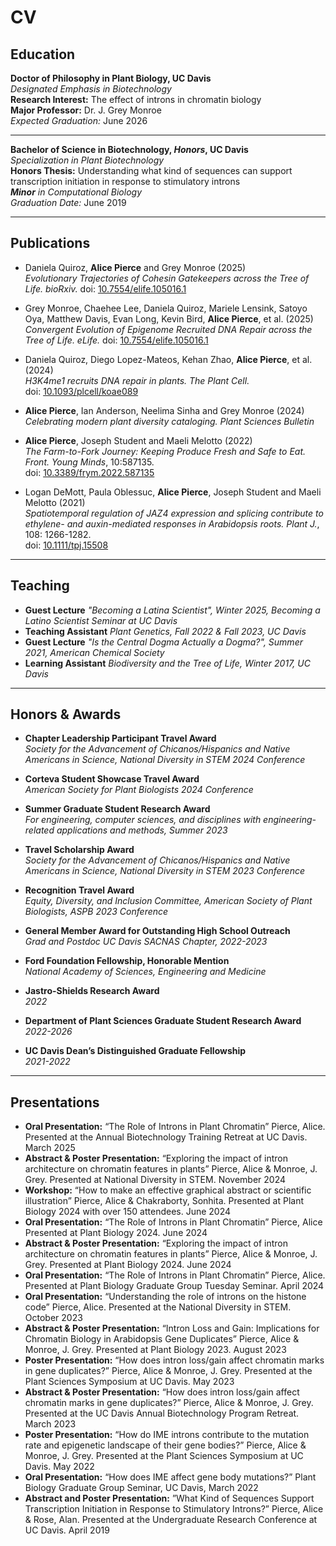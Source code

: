# CV

## Education
 
**Doctor of Philosophy in Plant Biology, UC Davis**  
*Designated Emphasis in Biotechnology*  
**Research Interest:** The effect of introns in chromatin biology   
**Major Professor:** Dr. J. Grey Monroe  
*Expected Graduation:* June 2026

---

**Bachelor of Science in Biotechnology, _Honors_, UC Davis**  
*Specialization in Plant Biotechnology*  
**Honors Thesis:** Understanding what kind of sequences can support transcription initiation in response to stimulatory introns  
***Minor** in Computational Biology*  
*Graduation Date:* June 2019

---
## Publications
- Daniela Quiroz, **Alice Pierce** and Grey Monroe (2025)  
  *Evolutionary Trajectories of Cohesin Gatekeepers across the Tree of Life. bioRxiv.*
  doi: [10.7554/elife.105016.1](https://doi.org/10.1101/2025.05.08.652912)
  
- Grey Monroe, Chaehee Lee, Daniela Quiroz, Mariele Lensink, Satoyo Oya, Matthew Davis, Evan Long, Kevin Bird, **Alice Pierce**, et al. (2025)  
  *Convergent Evolution of Epigenome Recruited DNA Repair across the Tree of Life. eLife.*
  doi: [10.7554/elife.105016.1](https://doi.org/10.7554/elife.105016.1)

-  Daniela Quiroz, Diego Lopez-Mateos, Kehan Zhao, **Alice Pierce**, et al. (2024)  
  *H3K4me1 recruits DNA repair in plants. The Plant Cell.*  
  doi: [10.1093/plcell/koae089](https://doi.org/10.1093/plcell/koae089)

- **Alice Pierce**, Ian Anderson, Neelima Sinha and Grey Monroe (2024)  
  *Celebrating modern plant diversity cataloging. Plant Sciences Bulletin*

-  **Alice Pierce**, Joseph Student and Maeli Melotto (2022)  
  *The Farm-to-Fork Journey: Keeping Produce Fresh and Safe to Eat. Front. Young Minds*, 10:587135.  
  doi: [10.3389/frym.2022.587135](https://doi.org/10.3389/frym.2022.587135)

-  Logan DeMott, Paula Oblessuc, **Alice Pierce**, Joseph Student and Maeli Melotto (2021)  
  *Spatiotemporal regulation of JAZ4 expression and splicing contribute to ethylene- and auxin-mediated responses in Arabidopsis roots. Plant J.*, 108: 1266-1282.  
  doi: [10.1111/tpj.15508](https://doi.org/10.1111/tpj.15508)

---
## Teaching
- **Guest Lecture**
  *"Becoming a Latina Scientist", Winter 2025, Becoming a Latino Scientist Seminar at UC Davis* 
- **Teaching Assistant**
  *Plant Genetics, Fall 2022 & Fall 2023, UC Davis*
- **Guest Lecture**
  *"Is the Central Dogma Actually a Dogma?", Summer 2021, American Chemical Society*
- **Learning Assistant**
  *Biodiversity and the Tree of Life, Winter 2017, UC Davis*

---
## Honors & Awards

- **Chapter Leadership Participant Travel Award**  
  *Society for the Advancement of Chicanos/Hispanics and Native Americans in Science, National Diversity in STEM 2024 Conference*

- **Corteva Student Showcase Travel Award**  
  *American Society for Plant Biologists 2024 Conference*

- **Summer Graduate Student Research Award**  
  *For engineering, computer sciences, and disciplines with engineering-related applications and methods, Summer 2023*

- **Travel Scholarship Award**  
  *Society for the Advancement of Chicanos/Hispanics and Native Americans in Science, National Diversity in STEM 2023 Conference*

- **Recognition Travel Award**  
  *Equity, Diversity, and Inclusion Committee, American Society of Plant Biologists, ASPB 2023 Conference*

- **General Member Award for Outstanding High School Outreach**  
  *Grad and Postdoc UC Davis SACNAS Chapter, 2022-2023*

- **Ford Foundation Fellowship, Honorable Mention**  
  *National Academy of Sciences, Engineering and Medicine*

- **Jastro-Shields Research Award**  
  *2022*

- **Department of Plant Sciences Graduate Student Research Award**  
  *2022-2026*

- **UC Davis Dean’s Distinguished Graduate Fellowship**  
  *2021-2022*

---
## Presentations
- **Oral Presentation:** “The Role of Introns in Plant Chromatin” Pierce, Alice. Presented at the Annual Biotechnology Training Retreat at UC Davis. March 2025
- **Abstract & Poster Presentation:** “Exploring the impact of intron architecture on chromatin features in plants” Pierce, Alice & Monroe, J. Grey. Presented at National Diversity in STEM. November 2024
- **Workshop:** “How to make an effective graphical abstract or scientific illustration” Pierce, Alice & Chakraborty, Sonhita. Presented at Plant Biology 2024 with over 150 attendees. June 2024
- **Oral Presentation:** “The Role of Introns in Plant Chromatin” Pierce, Alice Presented at Plant Biology 2024. June 2024
- **Abstract & Poster Presentation:** “Exploring the impact of intron architecture on chromatin features in plants” Pierce, Alice & Monroe, J. Grey. Presented at Plant Biology 2024. June 2024
- **Oral Presentation:** “The Role of Introns in Plant Chromatin” Pierce, Alice. Presented at Plant Biology Graduate Group Tuesday Seminar. April 2024
- **Oral Presentation:** “Understanding the role of introns on the histone code” Pierce, Alice. Presented at the National Diversity in STEM. October 2023
- **Abstract & Poster Presentation:** “Intron Loss and Gain: Implications for
Chromatin Biology in Arabidopsis Gene Duplicates” Pierce, Alice & Monroe, J.
Grey. Presented at Plant Biology 2023. August 2023
- **Poster Presentation:** “How does intron loss/gain affect chromatin marks in gene
duplicates?” Pierce, Alice & Monroe, J. Grey. Presented at the Plant Sciences
Symposium at UC Davis. May 2023
- **Abstract & Poster Presentation:** “How does intron loss/gain affect chromatin
marks in gene duplicates?” Pierce, Alice & Monroe, J. Grey. Presented at the
UC Davis Annual Biotechnology Program Retreat. March 2023
- **Poster Presentation:** “How do IME introns contribute to the mutation rate and
epigenetic landscape of their gene bodies?” Pierce, Alice & Monroe, J. Grey.
Presented at the Plant Sciences Symposium at UC Davis. May 2022
- **Oral Presentation:** “How does IME affect gene body mutations?” Plant Biology
Graduate Group Seminar, UC Davis, March 2022
- **Abstract and Poster Presentation:** ”What Kind of Sequences Support
Transcription Initiation in Response to Stimulatory Introns?” Pierce, Alice & Rose, Alan. Presented at the Undergraduate Research Conference at UC Davis. April 2019

